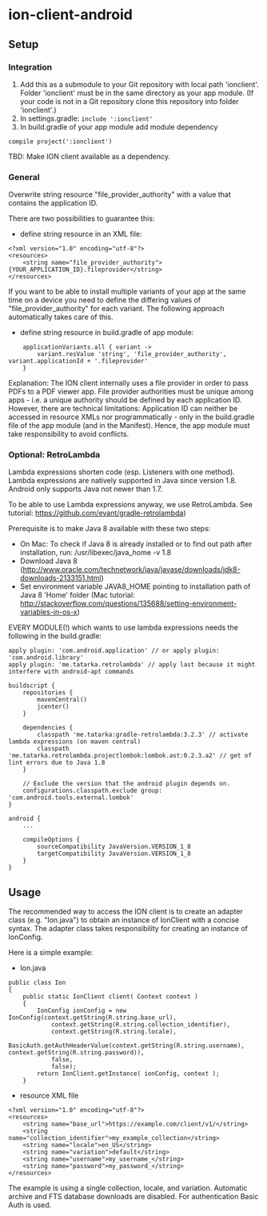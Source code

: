 # ion-client-android

## Setup

### Integration

1. Add this as a submodule to your Git repository with local path 'ionclient'. Folder 'ionclient' must be in the same directory as your app module. (If your code is not in a Git repository clone this repository into folder 'ionclient'.)
1. In settings.gradle: `include ':ionclient'`
1. In build.gradle of your app module add module dependency 
```
compile project(':ionclient')
``` 

TBD: Make ION client available as a dependency.

### General

Overwrite string resource "file_provider_authority" with a value that contains the application ID.

There are two possibilities to guarantee this:

- define string resource in an XML file:
```
<?xml version="1.0" encoding="utf-8"?>
<resources>
    <string name="file_provider_authority">{YOUR_APPLICATION_ID}.fileprovider</string>
</resources>
```
If you want to be able to install multiple variants of your app at the same time on a device you need to define the differing values of "file_provider_authority" for each variant.
The following approach automatically takes care of this.

- define string resource in build.gradle of app module: 
```
    applicationVariants.all { variant ->
        variant.resValue 'string', 'file_provider_authority', variant.applicationId + '.fileprovider'
    }
```

Explanation: The ION client internally uses a file provider in order to pass PDFs to a PDF viewer app. File provider authorities must be unique among apps - i.e. a unique authority should be defined by each application ID.
However, there are technical limitations: Application ID can neither be accessed in resource XMLs nor programmatically - only in the build.gradle file of the app module (and in the Manifest).
Hence, the app module must take responsibility to avoid conflicts.  

### Optional: RetroLambda

Lambda expressions shorten code (esp. Listeners with one method). Lambda expressions are natively supported in Java since version 1.8. Android only supports Java not newer than 1.7.

To be able to use Lambda expressions anyway, we use RetroLambda. See tutorial: https://github.com/evant/gradle-retrolambda)

Prerequisite is to make Java 8 available with these two steps:

- On Mac: To check if Java 8 is already installed or to find out path after installation, run: /usr/libexec/java_home -v 1.8
- Download Java 8 (http://www.oracle.com/technetwork/java/javase/downloads/jdk8-downloads-2133151.html)
- Set environment variable JAVA8_HOME pointing to installation path of Java 8 'Home' folder (Mac tutorial: http://stackoverflow.com/questions/135688/setting-environment-variables-in-os-x)

EVERY MODULE(!) which wants to use lambda expressions needs the following in the build.gradle:

```
apply plugin: 'com.android.application' // or apply plugin: 'com.android.library'
apply plugin: 'me.tatarka.retrolambda' // apply last because it might interfere with android-apt commands

buildscript {
    repositories {
        mavenCentral()
        jcenter()
    }

    dependencies {
        classpath 'me.tatarka:gradle-retrolambda:3.2.3' // activate lambda expressions (on maven central)
        classpath 'me.tatarka.retrolambda.projectlombok:lombok.ast:0.2.3.a2' // get of lint errors due to Java 1.8
    }

    // Exclude the version that the android plugin depends on.
    configurations.classpath.exclude group: 'com.android.tools.external.lombok'
}

android {
    ...

    compileOptions {
        sourceCompatibility JavaVersion.VERSION_1_8
        targetCompatibility JavaVersion.VERSION_1_8
    }
}
```


## Usage

The recommended way to access the ION client is to create an adapter class (e.g. "Ion.java") to obtain an instance of IonClient with a concise syntax. The adapter class takes responsibility for creating an instance of IonConfig.

Here is a simple example:

- Ion.java
```
public class Ion
{
	public static IonClient client( Context context )
	{
		IonConfig ionConfig = new IonConfig(context.getString(R.string.base_url),
            context.getString(R.string.collection_identifier),
            context.getString(R.string.locale),
            BasicAuth.getAuthHeaderValue(context.getString(R.string.username), context.getString(R.string.password)),
            false,
            false);
        return IonClient.getInstance( ionConfig, context );
	}
```
- resource XML file
```
<?xml version="1.0" encoding="utf-8"?>
<resources>
    <string name="base_url">https://example.com/client/v1/</string>
    <string name="collection_identifier">my_example_collection</string>
    <string name="locale">en_US</string>
    <string name="variation">default</string>
    <string name="username">my_username_</string>
    <string name="password">my_password_</string>
</resources>
```

 The example is using a single collection, locale, and variation. Automatic archive and FTS database downloads are disabled. For authentication Basic Auth is used.